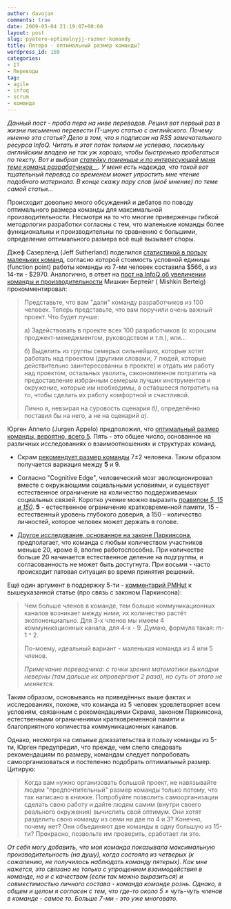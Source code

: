 ```yaml
---
author: davojan
comments: true
date: 2009-05-04 21:19:07+00:00
layout: post
slug: pyatero-optimalnyjj-razmer-komandy
title: Пятеро - оптимальный размер команды?
wordpress_id: 150
categories:
- IT
- Переводы
tag:
- agile
- infoq
- scrum
- команда
---
```


_Данный пост - проба пера на ниве переводов. Решил вот первый раз в жизни письменно перевести IT-шную статью с английского. Почему именно эта статья? Дело в том, что я подписан на RSS замечательного ресурса InfoQ. Читать я этот поток толком не успеваю, поскольку английским владею не так уж хорошо, чтобы быстренько пробегаться по тексту. Вот и выбрал [статейку поменьше и по интересующей меня теме команд разработчиков](http://www.infoq.com/news/2009/04/agile-optimal-team-size)__. У меня есть надежда, что такой вот тщательный перевод со временем может упростить мне чтение подобного материала. В конце скажу пару слов (моё мнение) по теме самой статьи..._



Происходит довольно много обсуждений и дебатов по поводу оптимального размера команды для максимальной производительности. Несмотря на то что многие приверженцы гибкой методологии разработки согласны с тем, что маленькие команды более функциональны и производительны по сравнению с большими, определение оптимального размера всё ещё вызывает споры.<!-- more -->

Джеф Сазерленд (Jeff Sutherland) поделился [статистикой в пользу маленьких команд](http://jeffsutherland.com/2003/02/scrum-keep-team-size-under-7.html), согласно которой стоимость условной единицы (function point) работы команды из 7-ми человек составила $566, а из 14-ти - $2970. Аналогично, в ответ на [пост на InfoQ об увеличении команды и производительности](http://www.infoq.com/news/2007/11/team-growth-and-productivity) Мишкин Бертейг ( Mishkin Berteig) прокомментировал:


<blockquote>Представьте, что вам "дали" команду разработчиков из 100 человек. Теперь представьте, что вам поручили очень важный проект. Что будет лучше:

а) Задействовать в проекте всех 100 разработчиков (с хорошим проджект-менеджментом, руководством и т.п.), или...

б) Выделить из группы семерых сильнейших, которые хотят работать над проектом (другими словами, 7 людей, которые действительно заинтересованны в проекте) и отдать им работу над проектом, остальных уволить, сэкономленное потратить на предоставление избранным семерым лучших инструментов и окружение, которые им необходимы, а оставшееся потратить на то, чтобы сделать их работу комфортной и счастливой.

Лично я, невзирая на суровость сценария _б)_, определённо поставил бы на него, а не на сценарий _а)_.</blockquote>


Юрген Аппело (Jurgen Appelo) предположил, что [оптимальный размер команды, вероятно, всего 5](http://www.noop.nl/2009/04/the-optimal-team-size-is-five.html). Пять - это общее число, основанное на различных исследованиях о взаимоотношениях и структурах команд.



	
  * Скрам [рекомендует размер команды](http://www.infoq.com/news/2007/07/agile_team_size) 7±2 человека. Таким образом получается вариация между **5** и 9.

	
  * Согласно "Cognitive Edge", человеческий мозг эволюционировал вместе с окружающими социальными условиями, и существует естественное ограничение на количество поддерживаемых социальных связей. Коротко учение можно выразить [правилом ](http://www.cognitive-edge.com/blogs/dave/2006/12/logn_0093_3389_logcr_1_r20764.php)_[5, 15 и 150](http://www.cognitive-edge.com/blogs/dave/2006/12/logn_0093_3389_logcr_1_r20764.php)_. **5** - естественное ограничение кратковременной памяти, 15 - естественный уровень глубокого доверия, а 150 - количество личностей, которое человек может держать в голове.

	
  * [Другое исследование, основанное на законе Паркинсона](http://programming.groups.vox.com/library/post/6a00c2251c28f3f2190109815ffc0c000d.html), предполагает, что команда с любым количеством участников меньше 20, кроме 8, вполне работоспособна. При количестве больше 20 начинается естественное деление на подгруппы, и согласованность не может быть достугнута. При восьми - часто происходит патовая ситуация во время принятия решений.


Ещё один аргумент в поддержку 5-ти - [комментарий PMHut](http://programming.groups.vox.com/library/post/6a00c2251c28f3f2190109815ffc0c000d.html#comment-6a00c2251c28f3f21901101662fb6f860d) к вышеуказанной статье (про связь с законом Паркинсона):


<blockquote>Чем больше членов в команде, тем больше коммуникационных каналов возникает между ними, их количество растёт экспоненциально. Для 3-х членов мы имеем 4 коммуникационных канала, для 4-х - 9. Думаю, формула такая: m-1 ^ 2.

По-моему, идеальный вариант - маленькая команда из 4 или 5 членов.

_Примечание переводчика: с точки зрения математики выкладки неверны (там дальше их опровергают 2 раза), но суть от этого не меняется._</blockquote>


Таким образом, основываясь на приведённых выше фактах и исследованиях, похоже, что команда из 5 человек удовлетворяет всем условиям, связанным с рекомендациями Скрама, законом Паркинсона, естественными ограничениями кратковременной памяти и благоприятного количества коммуникационных каналов.

Однако, несмотря на сильные доказательства в пользу команды из 5-ти, Юрген предупредил, что прежде, чем слепо следовать рекомендациям по размеру, командам следует попробовать самоорганизоваться и постепенно подобрать оптимальный размер. Цитирую:


<blockquote>Когда вам нужно организовать большой проект, не навязывайте людям "предпочтительный" размер команды только потому, что так написано в книжке. Попробуйте позволить самоорганизации сделать свою работу и дайте людям самим (внутри своего реального окружения) вычислить свой оптимум. Они хотят разделить свою команду из семи на две по 4 и 3? Конечно, почему нет? Они объединяют две команды в одну большую из 15-ти? Прекрасно, позвольте им проверить, сработает ли это.</blockquote>




_От себя могу добавить, что моя команда показывала максимальную производительность (на душу), когда состояла из четверых (к сожалению, не получилось наблюдать команду пятерых). Как мне кажется, это связано не только с упрощением взаимодействия в команде, но и с качеством (если так можно выразиться) и совместимостью личного состава - команда команде рознь. Однако, в общем и целом я согласен с тем, что где-то около 5 ± чуть-чуть членов в команде - самое то. Больше 7-ми - это уже многовато._
